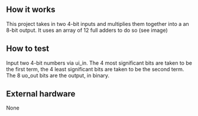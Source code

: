 <!---

This file is used to generate your project datasheet. Please fill in the information below and delete any unused
sections.

You can also include images in this folder and reference them in the markdown. Each image must be less than
512 kb in size, and the combined size of all images must be less than 1 MB.
-->

## How it works

This project takes in two 4-bit inputs and multiplies them together into a an 8-bit output. It uses an array of 12 full adders to do so (see image)

## How to test

Input two 4-bit numbers via ui_in. The 4 most significant bits are taken to be the first term, the 4 least significant bits are taken to be the second term. The 8 uo_out bits are the output, in binary.

## External hardware

None
